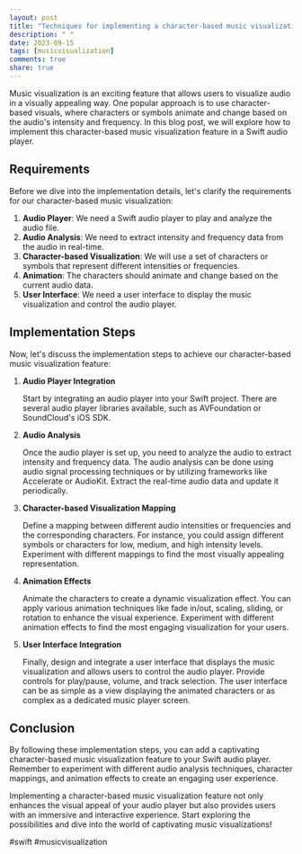 ```yaml
---
layout: post
title: "Techniques for implementing a character-based music visualization feature in a Swift audio player"
description: " "
date: 2023-09-15
tags: [musicvisualization]
comments: true
share: true
---
```


Music visualization is an exciting feature that allows users to visualize audio in a visually appealing way. One popular approach is to use character-based visuals, where characters or symbols animate and change based on the audio's intensity and frequency. In this blog post, we will explore how to implement this character-based music visualization feature in a Swift audio player.

## Requirements

Before we dive into the implementation details, let's clarify the requirements for our character-based music visualization:

1. **Audio Player**: We need a Swift audio player to play and analyze the audio file.
2. **Audio Analysis**: We need to extract intensity and frequency data from the audio in real-time.
3. **Character-based Visualization**: We will use a set of characters or symbols that represent different intensities or frequencies.
4. **Animation**: The characters should animate and change based on the current audio data.
5. **User Interface**: We need a user interface to display the music visualization and control the audio player.

## Implementation Steps

Now, let's discuss the implementation steps to achieve our character-based music visualization feature:

1. **Audio Player Integration**

    Start by integrating an audio player into your Swift project. There are several audio player libraries available, such as AVFoundation or SoundCloud's iOS SDK.

2. **Audio Analysis**

    Once the audio player is set up, you need to analyze the audio to extract intensity and frequency data. The audio analysis can be done using audio signal processing techniques or by utilizing frameworks like Accelerate or AudioKit. Extract the real-time audio data and update it periodically.

3. **Character-based Visualization Mapping**

    Define a mapping between different audio intensities or frequencies and the corresponding characters. For instance, you could assign different symbols or characters for low, medium, and high intensity levels. Experiment with different mappings to find the most visually appealing representation.

4. **Animation Effects**

    Animate the characters to create a dynamic visualization effect. You can apply various animation techniques like fade in/out, scaling, sliding, or rotation to enhance the visual experience. Experiment with different animation effects to find the most engaging visualization for your users.

5. **User Interface Integration**

    Finally, design and integrate a user interface that displays the music visualization and allows users to control the audio player. Provide controls for play/pause, volume, and track selection. The user interface can be as simple as a view displaying the animated characters or as complex as a dedicated music player screen.

## Conclusion

By following these implementation steps, you can add a captivating character-based music visualization feature to your Swift audio player. Remember to experiment with different audio analysis techniques, character mappings, and animation effects to create an engaging user experience.

Implementing a character-based music visualization feature not only enhances the visual appeal of your audio player but also provides users with an immersive and interactive experience. Start exploring the possibilities and dive into the world of captivating music visualizations!

#swift #musicvisualization